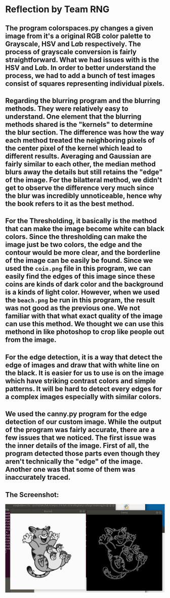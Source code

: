 # Reflection by Team RNG

## The program colorspaces.py changes a given image from it's a original RGB color palette to Grayscale, HSV and L*a*b respectively. The process of grayscale conversion is fairly straightforward. What we had issues with is the HSV and L*a*b. In order to better understand the process, we had to add a bunch of test images consist of squares representing individual pixels.

## Regarding the blurring program and the blurring methods. They were relatively easy to understand. One element that the blurring methods shared is the "kernels" to determine the blur section. The difference was how the way each method treated the neighboring pixels of the center pixel of the kernel which lead to different results. Averaging and Gaussian are fairly similar to each other, the median method blurs away the details but still retains the "edge" of the image. For the bilatteral method, we didn't get to observe the difference very much since the blur was incredibly unnoticeable, hence why the book refers to it as the best method.

## For the Thresholding, it basically is the method that can make the image become white can black colors. Since the thresholding can make the image just be two colors, the edge and the contour would be more clear, and the borderline of the image can be easily be found. Since we used the `coin.png` file in this program, we can easily find the edges of this image since these coins are kinds of dark color and the background is a kinds of light color. However, when we used the `beach.png` be run in this program, the result was not good as the previous one. We not familiar with that what exact quality of the image can use this method. We thought we can use this methond in like photoshop to crop like people out from the image.

## For the edge detection, it is a way that detect the edge of images and draw that with white line on the black. It is easier for us to use is on the image which have striking contrast colors and simple patterns. It will be hard to detect every edges for a complex images especially with similar colors.

## We used the canny.py program for the edge detection of our custom image. While the output of the program was fairly accurate, there are a few issues that we noticed. The first issue was the inner details of the image. First of all, the program detected those parts even though they aren't technically the "edge" of the image. Another one was that some of them was inaccurately traced.

## The Screenshot:
![Image of screenshot](Screenshot.png)
